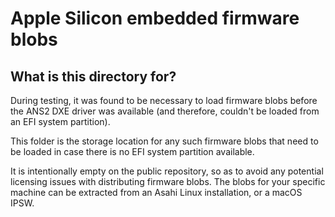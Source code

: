 # Apple Silicon embedded firmware blobs

## What is this directory for?

During testing, it was found to be necessary to load firmware blobs before the ANS2 DXE driver was available (and therefore, couldn't be loaded from an EFI system partition).

This folder is the storage location for any such firmware blobs that need to be loaded in case there is no EFI system partition available.

It is intentionally empty on the public repository, so as to avoid any potential licensing issues with distributing firmware blobs. The blobs for your specific machine can be extracted from an Asahi Linux installation, or a macOS IPSW.